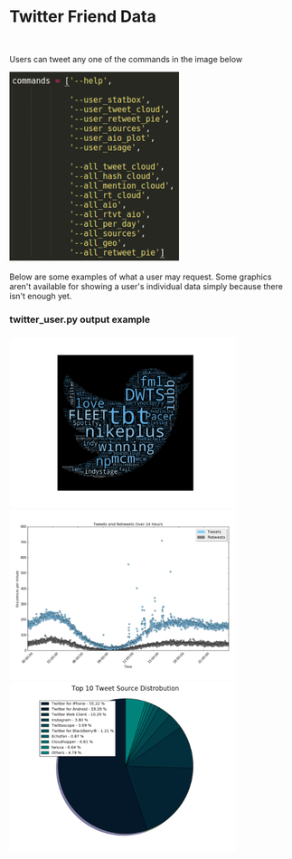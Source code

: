<h1>Twitter Friend Data</h1>
<br>
<p>Users can tweet any one of the commands in the image below</p>
<img src="https://github.com/nickbonne/twitter_friends_data/blob/master/img/commands.png" width=300>
<br><br>
Below are some examples of what a user may request. Some graphics aren't available for showing a user's individual data simply because there isn't enough yet.
</p>

<h3> twitter_user.py output example<h3>
<img src="https://github.com/nickbonne/twitter_friends_data/blob/master/output/tmp/f_hash_cloud.png" width=400>
<img src="https://github.com/nickbonne/twitter_friends_data/blob/master/output/tmp/f_rtvt_aio.png" width=400>
<img src="https://github.com/nickbonne/twitter_friends_data/blob/master/output/tmp/f_source_pie.png" width=400>
